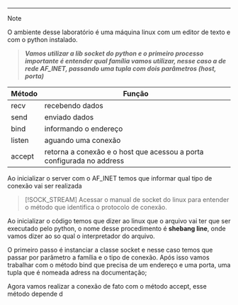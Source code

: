 -------

> [!NOTE]
>O ambiente desse laboratório é uma máquina linux com um editor de texto e com o python instalado. 

> ***Vamos utilizar a lib socket do python e o primeiro processo importante é entender qual família vamos utilizar, nesse caso a de rede AF_INET, passando uma tupla com dois parâmetros (host, porta)***

| Método | Função                                                                |
| ------ | --------------------------------------------------------------------- |
| recv   | recebendo dados                                                       |
| send   | enviado dados                                                         |
| bind   | informando o endereço                                                 |
| listen | aguando uma conexão                                                   |
| accept | retorna a conexão e o host que acessou a porta configurada no address |
Ao inicializar o server com o AF_INET temos que informar qual tipo de conexão vai ser realizada 

> [!SOCK_STREAM]
>Acessar o manual de socket do linux para entender o método que identifica o protocolo de conexão. 

Ao inicializar o código temos que dizer ao linux que o arquivo vai ter que ser executado pelo python, o nome desse procedimento é **shebang line**, onde vamos dizer ao so qual o interpretador do arquivo. 

O primeiro passo é instanciar a classe socket e nesse caso temos que passar por parâmetro a família e o tipo de conexão. Após isso vamos trabalhar com o método bind que precisa de um endereço e uma porta, uma tupla que é nomeada adress na documentação; 

Agora vamos realizar a conexão de fato com o método accept, esse método depende d
